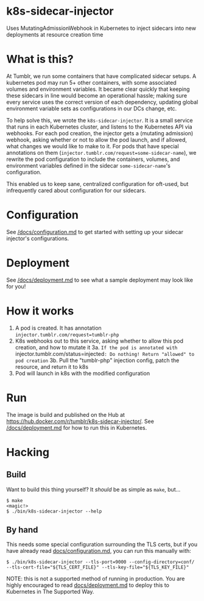 # k8s-sidecar-injector

Uses MutatingAdmissionWebhook in Kubernetes to inject sidecars into new deployments at resource creation time


# What is this?

At Tumblr, we run some containers that have complicated sidecar setups. A kubernetes pod may run 5+ other containers, with some associated volumes and environment variables. It became clear quickly that keeping these sidecars in line would become an operational hassle; making sure every service uses the correct version of each dependency, updating global environment variable sets as configurations in our DCs change, etc. 

To help solve this, we wrote the `k8s-sidecar-injector`. It is a small service that runs in each Kubernetes cluster, and listens to the Kubernetes API via webhooks. For each pod creation, the injector gets a (mutating admission) webhook, asking whether or not to allow the pod launch, and if allowed, what changes we would like to make to it. For pods that have special annotations on them (`injector.tumblr.com/request=some-sidecar-name`), we rewrite the pod configuration to include the containers, volumes, and environment variables defined in the sidecar `some-sidecar-name`'s configuration.

This enabled us to keep sane, centralized configuration for oft-used, but infrequently cared about configuration for our sidecars.

# Configuration

See [/docs/configuration.md](/docs/configuration.md) to get started with setting up your sidecar injector's configurations.

# Deployment

See [/docs/deployment.md](/docs/deployment.md) to see what a sample deployment may look like for you!

# How it works

1. A pod is created. It has annotation `injector.tumblr.com/request=tumblr-php`
2. K8s webhooks out to this service, asking whether to allow this pod creation, and how to mutate it
3a. `If the pod is annotated with `injector.tumblr.com/status=injected`: Do nothing! Return "allowed" to pod creation`
3b. Pull the "tumblr-php" injection config, patch the resource, and return it to k8s
4. Pod will launch in k8s with the modified configuration

# Run

The image is build and published on the Hub at https://hub.docker.com/r/tumblr/k8s-sidecar-injector/. See [/docs/deployment.md](/docs/deployment.md) for how to run this in Kubernetes.

# Hacking

## Build

Want to build this thing yourself? It _should_ be as simple as `make`, but...

```
$ make
<magic!>
$ ./bin/k8s-sidecar-injector --help
```



## By hand

This needs some special configuration surrounding the TLS certs, but if you have already read [docs/configuration.md](./docs/configuration.md), you can run this manually with:

```
$ ./bin/k8s-sidecar-injector --tls-port=9000 --config-directory=conf/ --tls-cert-file="${TLS_CERT_FILE}" --tls-key-file="${TLS_KEY_FILE}"
```

NOTE: this is not a supported method of running in production. You are highly encouraged to read [docs/deployment.md](./docs/deployment.md) to deploy this to Kubernetes in The Supported Way.

